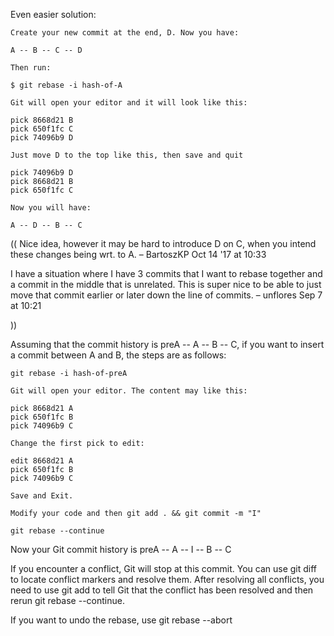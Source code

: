 
Even easier solution:

    Create your new commit at the end, D. Now you have:

    A -- B -- C -- D

    Then run:

    $ git rebase -i hash-of-A

    Git will open your editor and it will look like this:

    pick 8668d21 B
    pick 650f1fc C
    pick 74096b9 D

    Just move D to the top like this, then save and quit

    pick 74096b9 D
    pick 8668d21 B
    pick 650f1fc C

    Now you will have:

    A -- D -- B -- C


((
Nice idea, however it may be hard to introduce D on C, when you intend these changes being wrt. to A. – BartoszKP Oct 14 '17 at 10:33

I have a situation where I have 3 commits that I want to rebase together and a commit in the middle that is unrelated. This is super nice to be able to just move that commit earlier or later down the line of commits. – unflores Sep 7 at 10:21

))

Assuming that the commit history is preA -- A -- B -- C, if you want to insert a commit between A and B, the steps are as follows:

    git rebase -i hash-of-preA

    Git will open your editor. The content may like this:

    pick 8668d21 A
    pick 650f1fc B
    pick 74096b9 C

    Change the first pick to edit:

    edit 8668d21 A
    pick 650f1fc B
    pick 74096b9 C

    Save and Exit.

    Modify your code and then git add . && git commit -m "I"

    git rebase --continue

Now your Git commit history is preA -- A -- I -- B -- C

If you encounter a conflict, Git will stop at this commit. You can use git diff to locate conflict markers and resolve them. After resolving all conflicts, you need to use git add <filename> to tell Git that the conflict has been resolved and then rerun git rebase --continue.

If you want to undo the rebase, use git rebase --abort
